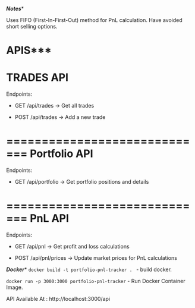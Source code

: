 *******Notes********

Uses FIFO (First-In-First-Out) method for PnL calculation.
Have avoided short selling options.

******APIS*********
=============================
TRADES API
=============================
Endpoints:
- GET  /api/trades
  → Get all trades

- POST /api/trades
  → Add a new trade

=============================
Portfolio API
=============================
Endpoints:
- GET  /api/portfolio
  → Get portfolio positions and details

=============================
PnL API
=============================

Endpoints:
- GET  /api/pnl
  → Get profit and loss calculations

- POST /api/pnl/prices
  → Update market prices for PnL calculations

*******Docker********
``` docker build -t portfolio-pnl-tracker .  ``` - build docker.

```docker run -p 3000:3000 portfolio-pnl-tracker``` - Run Docker Container Image.

API Available At : http://localhost:3000/api
